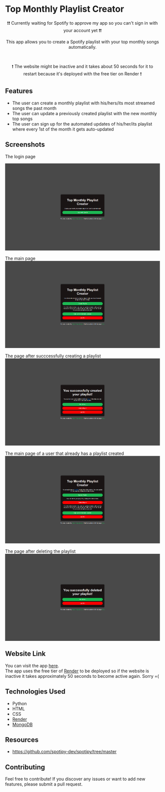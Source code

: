 # Top Monthly Playlist Creator

<p align="center">
  ❗❗ Currently waiting for Spotify to approve my app so you can't sign in with your account yet ❗❗
</p>

<!-- <p align="center">
  <img src="https://github.com/rafailpapastamou/spotify-top-monthly-playlist/blob/master/static/spotify.svg" width="20%">
</p> -->
<p align="center">
This app allows you to create a Spotify playlist with your top monthly songs automatically.
</p>
<br>
<p align="center">
❗ The website might be inactive and it takes about 50 seconds for it to restart because it's deployed with the free tier on Render ❗
</p>

## Features

- The user can create a monthly playlist with his/hers/its most streamed songs the past month
- The user can update a previously created playlist with the new monthly top songs
- The user can sign up for the automated updates of his/her/its playlist where every 1st of the month it gets auto-updated

## Screenshots

The login page

<div style="display: flex; justify-content: space-between;">
  <img src="https://github.com/rafailpapastamou/top-monthly-playlist/blob/master/Screenshots/login-page.png" width="100%">
</div>
<br>
The main page
<div style="display: flex; justify-content: space-between;">
  <img src="https://github.com/rafailpapastamou/top-monthly-playlist/blob/master/Screenshots/main-page.png" width="100%">
</div>
<br>
The page after succcessfully creating a playlist
<div style="display: flex; justify-content: space-between;">
  <img src="https://github.com/rafailpapastamou/top-monthly-playlist/blob/master/Screenshots/successfully-created-playlist-page.png" width="100%">
</div>
<br>
The main page of a user that already has a playlist created
<div style="display: flex; justify-content: space-between;">
  <img src="https://github.com/rafailpapastamou/top-monthly-playlist/blob/master/Screenshots/main-page-for-old-user.png" width="100%">
</div>
<br>
The page after deleting the playlist
<div style="display: flex; justify-content: space-between;">
  <img src="https://github.com/rafailpapastamou/top-monthly-playlist/blob/master/Screenshots/deleted-playlist-page.png" width="100%">
</div>

## Website Link

You can visit the app [here](https://top-monthly-playlist.onrender.com/).<br>
The app uses the free tier of [Render](https://render.com/) to be deployed so if the website is inactive it takes approximately 50 seconds to become active again. Sorry =(

## Technologies Used

- Python
- HTML
- CSS
- [Render](https://render.com/)
- [MongoDB](https://www.mongodb.com/)

## Resources

- https://github.com/spotipy-dev/spotipy/tree/master

## Contributing

Feel free to contribute! If you discover any issues or want to add new features, please submit a pull request.
